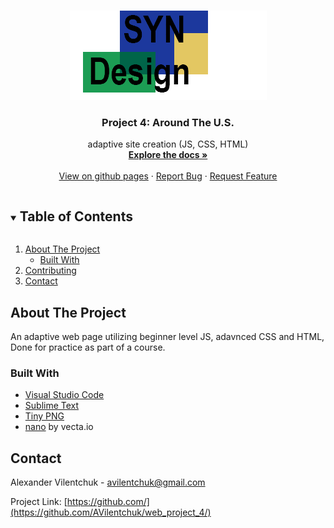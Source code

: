 <!--
*** Thanks for checking out the Best-README-Template. If you have a suggestion
*** that would make this better, please fork the repo and create a pull request
*** or simply open an issue with the tag "enhancement".
*** Thanks again! Now go create something AMAZING! :D
***
***
***
*** To avoid retyping too much info. Do a search and replace for the following:
*** github_username, repo_name, twitter_handle, email, project_title, project_description
-->



<!-- PROJECT SHIELDS -->
<!--
*** I'm using markdown "reference style" links for readability.
*** Reference links are enclosed in brackets [ ] instead of parentheses ( ).
*** See the bottom of this document for the declaration of the reference variables
*** for contributors-url, forks-url, etc. This is an optional, concise syntax you may use.
*** https://www.markdownguide.org/basic-syntax/#reference-style-links
-->


<!-- PROJECT LOGO -->
<br />
<p align="center">
  <a href="https://github.com/github_username/repo_name">
    <img src="assets/logo.png" alt="Logo" width="315">
  </a>

  <h3 align="center">Project 4: Around The U.S.</h3>

  <p align="center">
    adaptive site creation (JS, CSS, HTML)
    <br />
    <a href="hhttps://github.com/AVilentchuk/web_project_4"><strong>Explore the docs »</strong></a>
    <br />
    <br />
    <a href="https://avilentchuk.github.io/web_project_4/">View on github pages</a>
    ·
    <a href="https://github.com/AVilentchuk/web_project_4/issues">Report Bug</a>
    ·
    <a href="https://github.com/AVilentchuk/web_project_4/issues">Request Feature</a>
  </p>
</p>



<!-- TABLE OF CONTENTS -->
<details open="open">
  <summary><h2 style="display: inline-block">Table of Contents</h2></summary>
  <ol>
    <li>
      <a href="#about-the-project">About The Project</a>
      <ul>
        <li><a href="#built-with">Built With</a></li>
      </ul>
    </li>
    <li><a href="#contributing">Contributing</a></li>
    <li><a href="#contact">Contact</a></li>
  </ol>
</details>



<!-- ABOUT THE PROJECT -->
## About The Project

An adaptive web page utilizing beginner level JS, adavnced CSS and HTML, Done for practice as part of a course.



### Built With

* [Visual Studio Code](https://code.visualstudio.com/)
* [Sublime Text](https://www.sublimetext.com/)
* [Tiny PNG](https://tinypng.com/)
* [nano](https://vecta.io/nano
) by vecta.io


<!-- CONTACT -->
## Contact

Alexander Vilentchuk - avilentchuk@gmail.com

Project Link: [https://github.com/](https://github.com/AVilentchuk/web_project_4/)




<!-- MARKDOWN LINKS & IMAGES -->
<!-- https://www.markdownguide.org/basic-syntax/#reference-style-links -->
[contributors-shield]: https://img.shields.io/github/contributors/github_username/repo.svg?style=for-the-badge
[contributors-url]: https://github.com/AVilentchuk/web_project_4/graphs/contributors
[forks-shield]: https://img.shields.io/github/forks/github_username/repo.svg?style=for-the-badge
[forks-url]: https://github.com/AVilentchuk/web_project_4/network/members
[stars-shield]: https://img.shields.io/github/stars/github_username/repo.svg?style=for-the-badge
[stars-url]: https://github.com/AVilentchuk/web_project_4/stargazers
[issues-shield]: https://img.shields.io/github/issues/github_username/repo.svg?style=for-the-badge
[issues-url]: https://github.com/AVilentchuk/web_project_4/issues
[license-shield]: https://img.shields.io/github/license/github_username/repo.svg?style=for-the-badge
[license-url]: https://github.com/AVilentchuk/web_project_4/blob/master/LICENSE.txt
[linkedin-shield]: https://img.shields.io/badge/-LinkedIn-black.svg?style=for-the-badge&logo=linkedin&colorB=555
[linkedin-url]: https://linkedin.com/in/github_username
